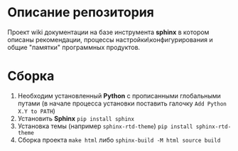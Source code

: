 **Описание репозитория**
========================

Проект wiki документации на базе инструмента **sphinx** в котором описаны рекомендации, процессы настройки\конфигурирования и общие "памятки" программных продуктов. 

**Сборка**
==========

1. Необходим установленный **Python** с прописанными глобальными путами
   (в начале процесса установки поставить галочку ``Add Python X.Y to PATH``)
2. Установить **Sphinx**  ``pip install sphinx``
2. Установка темы (например ``sphinx-rtd-theme``) ``pip install sphinx-rtd-theme``
3. Сборка проекта ``make html`` либо ``sphinx-build -M html source build``